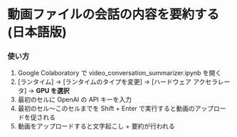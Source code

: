 # 動画ファイルの会話の内容を要約する (日本語版)

### 使い方

1. Google Colaboratory で video_conversation_summarizer.ipynb を開く
2. [ランタイム] -> [ランタイムのタイプを変更] -> [ハードウェア アクセラレータ] -> **GPU を選択**
3. 最初のセルに OpenAI の API キーを入力
4. 最初のセル〜このセルまでを Shift + Enter で実行すると動画のアップロードを促される
5. 動画をアップロードすると文字起こし + 要約が行われる
